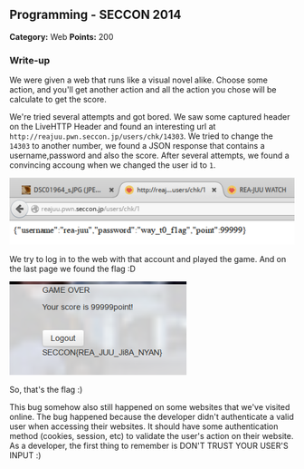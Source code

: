 ## Programming - SECCON 2014

**Category:** Web
**Points:** 200

> 

### Write-up

We were given a web that runs like a visual novel alike.
Choose some action, and you'll get another action and all the action you chose will be calculate to get the score.

We're tried several attempts and got bored. We saw some captured header on the LiveHTTP Header and found an interesting url at `http://reajuu.pwn.seccon.jp/users/chk/14303`. We tried to change the `14303` to another number, we found a JSON response that contains a username,password and also the score. After several attempts, we found a convincing accoung when we changed the user id to `1`.

![Image](vuln.png)

We try to log in to the web with that account and played the game. And on the last page we found the flag :D

![Image](flag.png)

So, that's the flag :)

This bug somehow also still happened on some websites that we've visited online. The bug happened because the developer didn't authenticate a valid user when accessing their websites. It should have some authentication method (cookies, session, etc) to validate the user's action on their website. As a developer, the first thing to remember is DON'T TRUST YOUR USER'S INPUT :)
